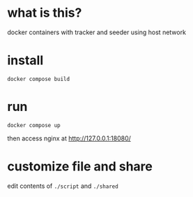 # what is this?

docker containers with tracker and seeder using host network

# install

```
docker compose build
```

# run 

```
docker compose up
```

then access nginx at http://127.0.0.1:18080/

# customize file and share

edit contents of `./script` and `./shared`
